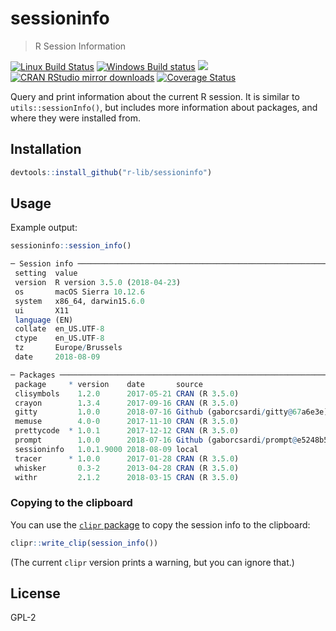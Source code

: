 
# sessioninfo

> R Session Information

[![Linux Build Status](https://travis-ci.org/r-lib/sessioninfo.svg?branch=master)](https://travis-ci.org/r-lib/sessioninfo)
[![Windows Build status](https://ci.appveyor.com/api/projects/status/github/r-lib/sessioninfo?svg=true)](https://ci.appveyor.com/project/gaborcsardi/sessioninfo)
[![](http://www.r-pkg.org/badges/version/sessioninfo)](http://www.r-pkg.org/pkg/sessioninfo)
[![CRAN RStudio mirror downloads](http://cranlogs.r-pkg.org/badges/sessioninfo)](http://www.r-pkg.org/pkg/sessioninfo)
[![Coverage Status](https://img.shields.io/codecov/c/github/r-lib/sessioninfo/master.svg)](https://codecov.io/github/r-lib/sessioninfo?branch=master)

Query and print information about the current R session. It is similar to
`utils::sessionInfo()`, but includes more information about packages, and
where they were installed from.

## Installation

```r
devtools::install_github("r-lib/sessioninfo")
```

## Usage

Example output:

```r
sessioninfo::session_info()
```

```r
─ Session info ───────────────────────────────────────────────────────────────
 setting  value
 version  R version 3.5.0 (2018-04-23)
 os       macOS Sierra 10.12.6
 system   x86_64, darwin15.6.0
 ui       X11
 language (EN)
 collate  en_US.UTF-8
 ctype    en_US.UTF-8
 tz       Europe/Brussels
 date     2018-08-09

─ Packages ───────────────────────────────────────────────────────────────────
 package     * version    date       source
 clisymbols    1.2.0      2017-05-21 CRAN (R 3.5.0)
 crayon        1.3.4      2017-09-16 CRAN (R 3.5.0)
 gitty         1.0.0      2018-07-16 Github (gaborcsardi/gitty@67a6e3e)
 memuse        4.0-0      2017-11-10 CRAN (R 3.5.0)
 prettycode  * 1.0.1      2017-12-12 CRAN (R 3.5.0)
 prompt        1.0.0      2018-07-16 Github (gaborcsardi/prompt@e5248b5)
 sessioninfo   1.0.1.9000 2018-08-09 local
 tracer      * 1.0.0      2017-01-28 CRAN (R 3.5.0)
 whisker       0.3-2      2013-04-28 CRAN (R 3.5.0)
 withr         2.1.2      2018-03-15 CRAN (R 3.5.0)
```

### Copying to the clipboard

You can use the
[`clipr` package](https://cran.rstudio.com/web/packages/clipr/) to copy
the session info to the clipboard:

```r
clipr::write_clip(session_info())
```

(The current `clipr` version prints a warning, but you can ignore that.)

## License

GPL-2
